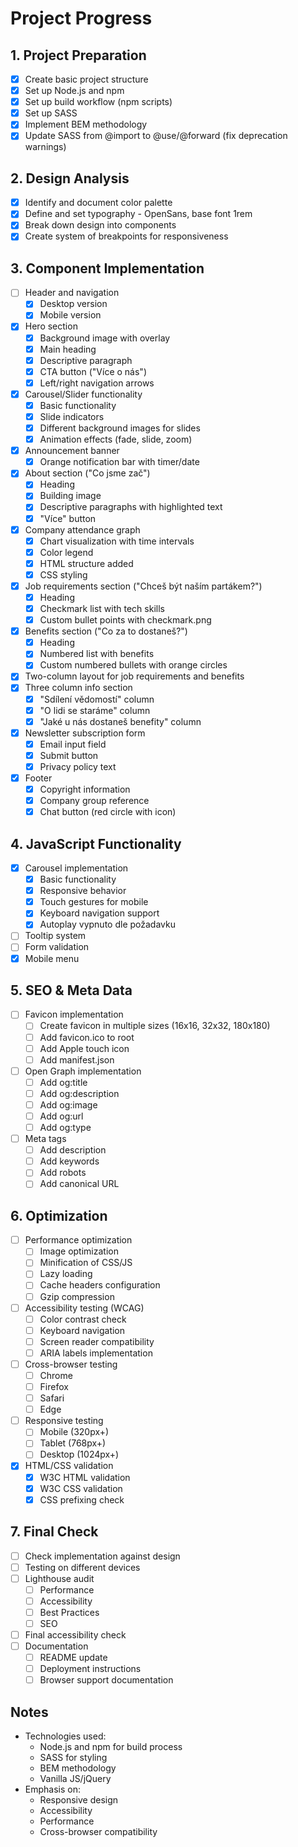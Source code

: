 # Project Progress

## 1. Project Preparation
- [x] Create basic project structure
- [x] Set up Node.js and npm
- [x] Set up build workflow (npm scripts)
- [x] Set up SASS
- [x] Implement BEM methodology
- [x] Update SASS from @import to @use/@forward (fix deprecation warnings)

## 2. Design Analysis
- [x] Identify and document color palette
- [x] Define and set typography - OpenSans, base font 1rem
- [x] Break down design into components
- [x] Create system of breakpoints for responsiveness

## 3. Component Implementation
- [ ] Header and navigation
  - [x] Desktop version
  - [x] Mobile version
- [x] Hero section
  - [x] Background image with overlay
  - [x] Main heading
  - [x] Descriptive paragraph
  - [x] CTA button ("Více o nás")
  - [x] Left/right navigation arrows
- [x] Carousel/Slider functionality
  - [x] Basic functionality
  - [x] Slide indicators
  - [x] Different background images for slides
  - [x] Animation effects (fade, slide, zoom)
- [x] Announcement banner
  - [x] Orange notification bar with timer/date
- [x] About section ("Co jsme zač")
  - [x] Heading
  - [x] Building image
  - [x] Descriptive paragraphs with highlighted text
  - [x] "Více" button
- [x] Company attendance graph
  - [x] Chart visualization with time intervals
  - [x] Color legend
  - [x] HTML structure added
  - [x] CSS styling
- [x] Job requirements section ("Chceš být naším partákem?")
  - [x] Heading
  - [x] Checkmark list with tech skills
  - [x] Custom bullet points with checkmark.png
- [x] Benefits section ("Co za to dostaneš?")
  - [x] Heading 
  - [x] Numbered list with benefits
  - [x] Custom numbered bullets with orange circles
- [x] Two-column layout for job requirements and benefits
- [x] Three column info section
  - [x] "Sdílení vědomostí" column
  - [x] "O lidi se staráme" column
  - [x] "Jaké u nás dostaneš benefity" column
- [x] Newsletter subscription form
  - [x] Email input field
  - [x] Submit button
  - [x] Privacy policy text
- [x] Footer
  - [x] Copyright information
  - [x] Company group reference
  - [x] Chat button (red circle with icon)

## 4. JavaScript Functionality
- [x] Carousel implementation
  - [x] Basic functionality
  - [x] Responsive behavior
  - [x] Touch gestures for mobile
  - [x] Keyboard navigation support
  - [x] Autoplay vypnuto dle požadavku
- [ ] Tooltip system
- [ ] Form validation
- [x] Mobile menu

## 5. SEO & Meta Data
- [ ] Favicon implementation
  - [ ] Create favicon in multiple sizes (16x16, 32x32, 180x180)
  - [ ] Add favicon.ico to root
  - [ ] Add Apple touch icon
  - [ ] Add manifest.json
- [ ] Open Graph implementation
  - [ ] Add og:title
  - [ ] Add og:description
  - [ ] Add og:image
  - [ ] Add og:url
  - [ ] Add og:type
- [ ] Meta tags
  - [ ] Add description
  - [ ] Add keywords
  - [ ] Add robots
  - [ ] Add canonical URL

## 6. Optimization
- [ ] Performance optimization
  - [ ] Image optimization
  - [ ] Minification of CSS/JS
  - [ ] Lazy loading
  - [ ] Cache headers configuration
  - [ ] Gzip compression
- [ ] Accessibility testing (WCAG)
  - [ ] Color contrast check
  - [ ] Keyboard navigation
  - [ ] Screen reader compatibility
  - [ ] ARIA labels implementation
- [ ] Cross-browser testing
  - [ ] Chrome
  - [ ] Firefox
  - [ ] Safari
  - [ ] Edge
- [ ] Responsive testing
  - [ ] Mobile (320px+)
  - [ ] Tablet (768px+)
  - [ ] Desktop (1024px+)
- [x] HTML/CSS validation
  - [x] W3C HTML validation
  - [x] W3C CSS validation
  - [x] CSS prefixing check

## 7. Final Check
- [ ] Check implementation against design
- [ ] Testing on different devices
- [ ] Lighthouse audit
  - [ ] Performance
  - [ ] Accessibility
  - [ ] Best Practices
  - [ ] SEO
- [ ] Final accessibility check
- [ ] Documentation
  - [ ] README update
  - [ ] Deployment instructions
  - [ ] Browser support documentation

## Notes
- Technologies used:
  - Node.js and npm for build process
  - SASS for styling
  - BEM methodology
  - Vanilla JS/jQuery
- Emphasis on:
  - Responsive design
  - Accessibility
  - Performance
  - Cross-browser compatibility 